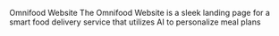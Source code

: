 Omnifood Website
The Omnifood Website is a sleek landing page for a smart food delivery service that utilizes AI to personalize meal plans
